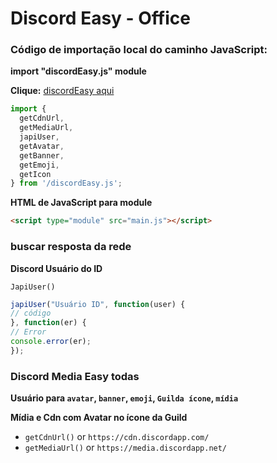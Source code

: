 # Discord Easy - Office

### Código de importação local do caminho JavaScript:

**import "discordEasy.js" module**

**Clique:** [discordEasy aqui](https://github.com/yurizzjaxx/DiscordEasy-Office/blob/main/discordEasy.js)

```js
import {
  getCdnUrl,
  getMediaUrl,
  japiUser,
  getAvatar,
  getBanner,
  getEmoji,
  getIcon
} from '/discordEasy.js';
```
**HTML de JavaScript para module**

```html
<script type="module" src="main.js"></script>
```
### buscar resposta da rede
**Discord Usuário do ID**

`JapiUser()`
```js
japiUser("Usuário ID", function(user) {
// código
}, function(er) {
// Error
console.error(er);
});
```

### Discord Media Easy todas
**Usuário para `avatar`, `banner`, `emoji`, `Guilda ícone`, `mídia`**

**Mídia e Cdn com Avatar no ícone da Guild**
- `getCdnUrl()` or `https://cdn.discordapp.com/`
- `getMediaUrl()` or `https://media.discordapp.net/`
